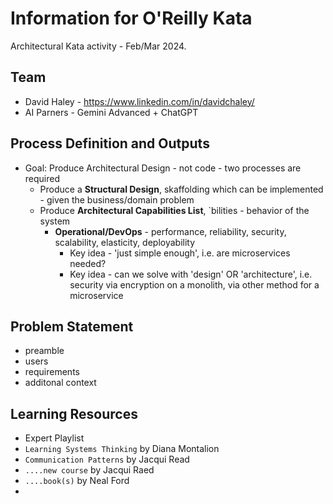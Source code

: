 # Information for O'Reilly Kata

Architectural Kata activity - Feb/Mar 2024.

## Team

- David Haley - https://www.linkedin.com/in/davidchaley/
- AI Parners - Gemini Advanced + ChatGPT

## Process Definition and Outputs
- Goal: Produce Architectural Design - not code - two processes are required
  - Produce a **Structural Design**, skaffolding which can be implemented - given the business/domain problem
  - Produce **Architectural Capabilities List**, `bilities - behavior of the system
    - **Operational/DevOps** - performance, reliability, security, scalability, elasticity, deployability
      - Key idea - 'just simple enough', i.e. are microservices needed?
      - Key idea - can we solve with 'design' OR 'architecture', i.e. security via encryption on a monolith, via other method for a microservice

## Problem Statement
- preamble
- users
- requirements
- additonal context


## Learning Resources
- Expert Playlist
- `Learning Systems Thinking` by Diana Montalion
- `Communication Patterns` by Jacqui Read
- `....new course` by Jacqui Raed
- `....book(s)` by Neal Ford
- 
